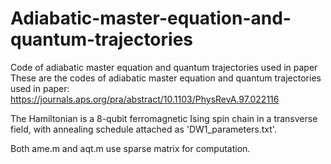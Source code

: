 # Adiabatic-master-equation-and-quantum-trajectories
Code of adiabatic master equation and quantum trajectories used in paper
These are the codes of adiabatic master equation and quantum trajectories used in paper:
https://journals.aps.org/pra/abstract/10.1103/PhysRevA.97.022116

The Hamiltonian is a 8-qubit ferromagnetic Ising spin chain in a transverse field, with annealing schedule attached as 'DW1_parameters.txt'.

















Both ame.m and aqt.m use sparse matrix for computation.
